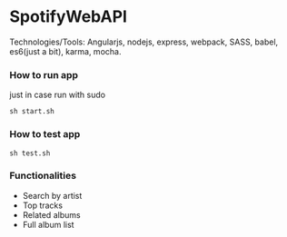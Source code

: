 # SpotifyWebAPI
Technologies/Tools: Angularjs, nodejs, express, webpack, SASS, babel, es6(just a bit), karma, mocha.

### How to run app
just in case run with sudo
```
sh start.sh
```

### How to test app
```
sh test.sh
```

### Functionalities
- Search by artist
- Top tracks
- Related albums
- Full album list
